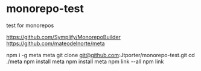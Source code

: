 # monorepo-test
test for monorepos

https://github.com/Symplify/MonorepoBuilder
https://github.com/mateodelnorte/meta

npm i -g meta
meta git clone git@github.com:Jtporter/monorepo-test.git
cd ./meta
npm install
meta npm install
meta npm link --all
npm link